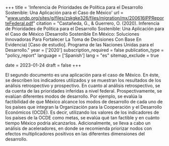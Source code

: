 +++
title = 'Inferencia de Prioridades de Política para el Desarrollo Sostenible: Una Aplicación para el Caso de México'
url = "www.undp.org/sites/g/files/zskgke326/files/migration/mx/200616IPPReporteFederal.pdf"
citation = "Castañeda, G., &amp; Guerrero, O. (2020). Inferencia de Prioridades de Política para el Desarrollo Sostenible: Una Aplicación para el Caso de México (Desarrollo Sostenible En México: Soluciones Innovadoras Para Fortalecer La Toma de Decisiones Con Base En Evidencia) [Caso de estudio]. Programa de las Naciones Unidas para el Desarrollo."
year = ['2020']
subscription_required = false
publication_type = "policy_report"
language = ['Spanish']
lang = "es"
sitemap_exclude = true

date = 2023-01-24
draft = false
+++

El segundo documento es una aplicación para el caso de México. En éste, se describen los indicadores utilizados y se muestran los resultados de los análisis retrospectivo y prospectivo. En cuanto al análisis retrospectivo, se da cuenta de las prioridades inferidas a nivel federal. Prospectivamente, se evalúan diferentes modos de desarrollo. Por ejemplo, se evalúa la factibilidad de que México alcance los modos de desarrollo de cada uno de los países que integran la Organización para la Cooperación y el Desarrollo Económicos (OCDE). Es decir, utilizando los valores de los indicadores de los países de la OCDE como metas, se evalúa qué tan factible y en cuánto tiempo México podría alcanzarlos. Adicionalmente, se lleva a cabo un análisis de aceleradores, en donde se recomienda priorizar nodos con efectos multiplicadores positivos en las diferentes dimensiones del desarrollo.